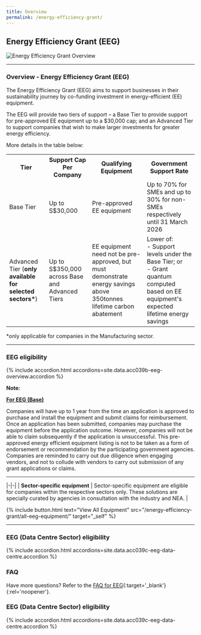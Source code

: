 ```yaml
---
title: Overview
permalink: /energy-efficiency-grant/
---
```


## Energy Efficiency Grant (EEG)

![Energy Efficiency Grant Overview](/images/grow/eeg/eeg_overview_banner.jpg)

---

### Overview - Energy Efficiency Grant (EEG)

The Energy Efficiency Grant (EEG) aims to support businesses in their sustainability journey by co-funding investment in energy-efficient (EE) equipment.
 
The EEG will provide two tiers of support – a Base Tier to provide support for pre-approved EE equipment up to a $30,000 cap; and an Advanced Tier to support companies that wish to make larger investments for greater energy efficiency.

More details in the table below:

<table>
  <tr>
    <th>Tier</th>
    <th>Support Cap Per Company</th>
    <th>Qualifying Equipment</th>
    <th>Government Support Rate</th>
  </tr>
  <tr>
    <td>Base Tier</td>
    <td>Up to S$30,000</td>
    <td>Pre-approved EE equipment</td>
    <td>Up to 70% for SMEs and up to 30% for non-SMEs respectively until 31 March 2026</td>
  </tr>
  <tr>
    <td>Advanced Tier (<b>only available for selected sectors*</b>)</td>
    <td>Up to S$350,000 across Base and Advanced Tiers</td>
    <td>EE equipment need not be pre-approved, but must demonstrate energy savings above 350tonnes lifetime carbon abatement</td>
    <td>Lower of:<br>
    - Support levels under the Base Tier; or<br>
    - Grant quantum computed based on EE equipment's expected lifetime energy savings</td>
  </tr>
</table>
*only applicable for companies in the Manufacturing sector.

----

### EEG eligibility

{% include accordion.html accordions=site.data.acc039b-eeg-overview.accordion %}

**Note:**

<u><b>For EEG (Base)</b></u> 

Companies will have up to 1 year from the time an application is approved to purchase and install the equipment and submit claims for reimbursement. Once an application has been submitted, companies may purchase the equipment before the application outcome. However, companies will not be able to claim subsequently if the application is unsuccessful. This pre-approved energy efficient equipment listing is not to be taken as a form of endorsement or recommendation by the participating government agencies. Companies are reminded to carry out due diligence when engaging vendors, and not to collude with vendors to carry out submission of any grant applications or claims.

----
|-|-|
| **Sector-specific equipment** | Sector-specific equipment are eligible for companies within the respective sectors only. These solutions are specially curated by agencies in consultation with the industry and NEA. |

{% include button.html text="View All Equipment" src="/energy-efficiency-grant/all-eeg-equipment/" target="_self" %}

----
### EEG (Data Centre Sector) eligibility

{% include accordion.html accordions=site.data.acc039c-eeg-data-centre.accordion %}

### FAQ

Have more questions? Refer to the [FAQ for EEG](/business-grants-portal-faq/eeg/){:target='_blank'}{:rel='noopener'}.

<script src="/jquery/resize-tables.js"></script>

### EEG (Data Centre Sector) eligibility

{% include accordion.html accordions=site.data.acc039c-eeg-data-centre.accordion %}